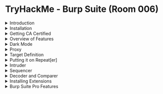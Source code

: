 #  TryHackMe - Burp Suite (Room 006)

<details><summary>Introduction</summary>
<p>

## Introduction

Burp Suite is widely regarded as the de facto tool to use when performing web app testing

</p>
</details>

<details><summary>Installation</summary>
<p>

## Installation

Burp Suite is already installed in Kali Linux. If installing Burp from scratch, download from [here](https://portswigger.net/burp/communitydownload)

Burp Suite also requires [Java JRE](https://www.java.com/en/download/) to run successfully

</p>
</details>

<details><summary>Getting CA Certified</summary>
<p>

## Getting CA Certified

Before using Burp, installation of a CA certificate is necessary as Burp acts as a proxy between your browser and sending it through the internet - this allows it to read and send HTTPS data

Download it from `http:://localhost:8080` while Burp is running and import it into Firefox via the settings

![](/Burp%20Suite/images/ca_certificate.png)

</p>
</details>

<details><summary>Overview of Features</summary>
<p>

## Overview of Features

Quick overview of each section:

* __Proxy__ - allows us to funnel traffic through Burp for further analysis
* __Target__ - how we set the scope of the project. Also used to effectively create a site map of the app
* __Intruder__ - powerful tool for everything from field fuzzing to credential stuffing and more
* __Repeater__ - allows us to repeat requests with or without modification.  Often used as a precursor to fuzzing with Intruder
* __Sequencer__ - analyzes the "randomness" present in parts of the app which are intended to be unpredictable. Commonly used for testing session cookies
* __Decoder__ - tool that allows us to perform various transforms on pieces of data. These transforms vary from decoding/encoding to various bases or URL encoding
* __Comparer__ - tool used to compare different responses or other pieces of data like site maps or proxy histories. Similiar to `diff` tool in Linux
* __Extender__ - allows us to add components such as tool integration, additional scan definitions and more
* __Scanner__ - automated web vulnerability scanner that can highlight areas of the app for further investigation. Not in community edition of Burp

</p>
</details>

<details><summary>Dark Mode</summary>
<p>

## Dark Mode

To use Dark Mode in Burp Suite, navigate to `User options` --> `Display` -->  `Look and feel` and choose the __Darcula__ mode

![](/Burp%20Suite/images/darcula.png)

</p>
</details>

<details><summary>Proxy</summary>
<p>

## Proxy

Proxy servers by definition allow us to relay our traffic through an alternative route to the internet. Done for educational filtering to accessing content region locked

Using a proxy for web pentesting allows us to view and modify traffic inline at a granular level

![](/Burp%20Suite/images/proxy.png)

By default Burp will be set to 'intercept' traffic:

* Requests will by default require our authorization to be sent
* We can modify our requests in-line similiar to what you might see in a MitM attack and then send them on
* Can drop requests as well. Useful to see the request attempt after clicking a button or performing another action
* Can send requests to other tools like Repeater or Intruder for modification and manipulation to induce vulnerabilities

For more information about proxies, read [here](https://portswigger.net/burp/documentation/desktop/tools/proxy)

</p>
</details>

<details><summary>Target Definition</summary>
<p>

## Target Definition

![](/Burp%20Suite/images/target_definition.png)

The `Target` tab in Burp allows us to define the scope, view a site map and specify issue definitions

When starting a web app test, you will be provided a few things:

* The application URL
* A list of the different user roles within the app
* Various test accounts and associated credentials for those accounts
* A list of pieces/forms in the app which are out-of-scope for testing

From this information, we can start to build our scope within Burp. Typically done in a tiered approach wherein we work our way up from the lowest privileged account, browsing the site as a normal user would

Browsing normally to discover the full extent of the site is commonly referred to as the __happy path__

Following the creation of a site map, we can go through and start removing various items from the scope. These items typically fit one of these criteria:

* The item (page, form, etc) has been designated as out of scope
* Automated exploitation of the item would cause a huge mess
* Automated exploitation of the item would lead to damaging and potentially crashing the web app

</p>
</details>

<details><summary>Putting it on Repeat[er]</summary>
<p>

## Putting it on Repeat[er]

Repeater allows us to repeat requests. These requests can be re-issued as-is or with modifications. In contrast to Intruder, Repeater is typically used for the purposes of experimentation or more fine-tuned exploitation

![](/Burp%20Suite/images/repeater_header.png)

For more information on Repeater, click [here](https://portswigger.net/burp/documentation/desktop/tools/repeater)

</p>
</details>

<details><summary>Intruder</summary>
<p>

## Intruder

Intruder can be used from fuzzing to brute forcing. At its core, Intruder serves one purpose: automation

It is meant for repeat testing once a POC has been established

Some common uses are:

* Enunemerating identifiers such as usernames, cycling through predictable session/password recovery tokens, and attempting simple password guessing
* Harvesting useful data from user profiles or other pages of interest via grepping our responses
* Fuzzing for vulnerabilities such as SQL injection, XSS and file path traversal

![](/Burp%20Suite/images/intruder_header.png)

Intruder has [four](https://portswigger.net/burp/documentation/desktop/tools/intruder/positions) different attack types:

1. Sniper - the most popular attack type. Cycles through selected positions, putting the next available payload in each position in turn. Uses only one set of payloads
2. Battering ram - uses only one set of payloads. Puts every payload into every selected position
3. Pitchfork - allows us to use multiple payload sets and iterate through both payload sets simultaneously. If we selected two positions, we can provide a username and password payload list for example
4. Cluster Bomb - allows us to use multiple payload sets and iterate through all combinations of the payload lists we provide. If we selected two positions, we can provide a username and password payload list. Intruder then cycles through the combinations resulting in a total number of combinations equalling usernames * passwords

</p>
</details>

<details><summary>Sequencer</summary>
<p>

## Sequencer

![](/Burp%20Suite/images/sequencer.png)

Sequencer is a tool for analyzing the quality of randomness in an application's session tokens and other important data items that are otherwise intended to be unpredictable

Commonly analyzed items include:

* Session tokens
* Anti-CSRF (Cross-Site Request Forgery) Tokens
* Password reset tokens (sent with password resets that in theory uniquely tie user with their password reset requests)

For more information, check out Burp Suite [documentation](https://portswigger.net/burp/documentation/desktop/tools/sequencer)

</p>
</details>

<details><summary>Decoder and Comparer</summary>
<p>

## Decoder & Comparer

![](/Burp%20Suite/images/decoder.png)

Decoder is a tool that allows us to perform various transforms on pieces of data varying from decoding/encoding to various bases or URL encoding. We chain these transforms together and Decoder will automatically spawn an additional tier each time we select a decoder, encoder, or hash

Comparer is a tool used to compare different responses or other pieces of data such as site maps or proxy histories. Very similiar to the Linux tool `diff`

* When looking for username enumeration conditions, you can compare responses to failed logins using valid and invalid usernames, looking for subtle differences in responses
* When an Intruder attack has resulted in some very large responses with different lengths than the base response, you can compare these to quickly see where the differences lie
* When comparing the site maps or Proxy history entries generated by different types of users, you can compare pairs of similiar requests to see where the differences lie that give rise to different application behaviour. This may reveal possible access control issues in the application wherein lower privileged users can access pages they really shouldn't be able to
* When testing for blind SQL injection bugs using Boolean condition injection and other simiiar tests, you can compare two responses to see whether injecting different conditions has results in a relevant difference in responses

</p>
</details>

<details><summary>Installing Extensions</summary>
<p>

## Extender

![](/Burp%20Suite/images/extensions.png)

Extender allows us to add components such as tool integrations, additional scan definitions, and more. Some of the most popular extensions are:

* Logger++ - adds enhanced logging to all requests and responses from all Burp Suite tools
* Request Smuggler - allows you to attempt to smuggle requests to backend servers
* Autorize - useful for authentication testing in web app tests. These tests typically revolve around navigating to restricted pages or issuing restricted GET requests with the session cookies of low privileged users
* Burp Teams Server - allows for collaboration on a Burp project amongst team member. Project detials are shared in a chatroom-like format
* Retire.js - adds scanner checks for outdated JavaScript libraries that contain vulnerabilities
* J2EEScan - adds scanner test coverage for J2EE (Java platform for web developemnt) applications
* Request Timer - captures response times for requests made by all Burp tools: useful for discovering timing attack vectors

A pre-requisite for many extensions is Jython: the Java implementation of Python

![](/Burp%20Suite/images/jython.png)

For more information, check Burp Suite [documentation](https://portswigger.net/burp/documentation/desktop/tools/extender) on Extender or check out the [article](https://portswigger.net/testers/penetration-testing-tools) on some of the top extensions for Burp Suite

</p>
</details>

<details><summary>Burp Suite Pro Features</summary>
<p>

## Burp Suite Pro Features

![](/Burp%20Suite/images/pro.png)

The Burp Suite Scanner allows us to passively and actively scan and spider the website we are testing for vulnerabilities. In Burp 2.0's task-based model, we can launch these scans (Scanner and Spider) from the dashboard and let them run in the background while we continue to examine the web app

![](/Burp%20Suite/images/scanner.png)

Commonly used in manual tests, Burp Collaborator Client allows us to gain insight into issues that may otherwise seem to produce no output

Often during testing, we may come across items which - either due to timing/slowness or a lack of any reaction - are likely vulnerable but do not produce any sure-fire indicators. With Burp Collaborator, we can produce out-of-band alerts via generating payloads that reach back to Burp Suite's servers for us

For more information, check out the documentation for [Scanner](https://portswigger.net/burp/documentation/scanner) and [Collaborate Client](https://portswigger.net/burp/documentation/desktop/tools/collaborator-client)

</p>
</details>